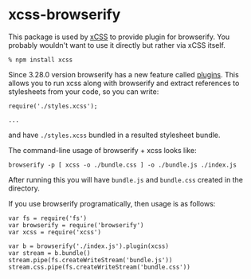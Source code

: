 # xcss-browserify

This package is used by [xCSS][1] to provide plugin for browserify. You probably
wouldn't want to use it directly but rather via xCSS itself.

    % npm install xcss

Since 3.28.0 version browserify has a new feature called [plugins][bp]. This
allows you to run xcss along with browserify and extract references to
stylesheets from your code, so you can write:

    require('./styles.xcss');

    ...

and have `./styles.xcss` bundled in a resulted stylesheet bundle.

The command-line usage of browserify + xcss looks like:

    browserify -p [ xcss -o ./bundle.css ] -o ./bundle.js ./index.js

After running this you will have `bundle.js` and `bundle.css` created in the
directory.

If you use browserify programatically, then usage is as follows:

    var fs = require('fs')
    var browserify = require('browserify')
    var xcss = require('xcss')

    var b = browserify('./index.js').plugin(xcss)
    var stream = b.bundle()
    stream.pipe(fs.createWriteStream('bundle.js'))
    stream.css.pipe(fs.createWriteStream('bundle.css'))

[1]: https://github.com/andreypopp/xcss
[bp]: https://github.com/substack/node-browserify#plugins
